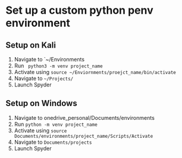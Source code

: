 # Set up a custom python penv environment
## Setup on Kali
1. Navigate to `~/Environments
2. Run ` python3 -m venv project_name`
3. Activate using `source ~/Enviornments/proejct_name/bin/activate`
4. Navigate to `~/Projects/`
5. Launch Spyder
## Setup on Windows
1. Navigate to onedrive_personal/Documents/environments
2. Run `python -m venv project_name`
3. Activate using `source Documents/environments/project_name/Scripts/Activate`
4. Navigate to `Documents/projects`
5. Launch Spyder
